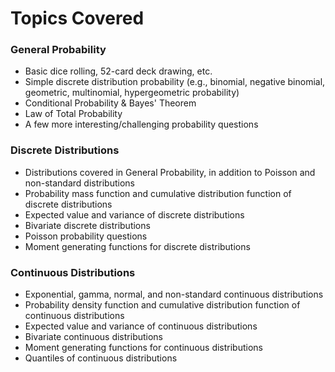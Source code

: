 # Topics Covered
### General Probability
- Basic dice rolling, 52-card deck drawing, etc.
- Simple discrete distribution probability (e.g., binomial, negative binomial, geometric, multinomial, hypergeometric probability)
- Conditional Probability & Bayes' Theorem
- Law of Total Probability
- A few more interesting/challenging probability questions

### Discrete Distributions
- Distributions covered in General Probability, in addition to Poisson and non-standard distributions
- Probability mass function and cumulative distribution function of discrete distributions
- Expected value and variance of discrete distributions
- Bivariate discrete distributions
- Poisson probability questions
- Moment generating functions for discrete distributions

### Continuous Distributions
- Exponential, gamma, normal, and non-standard continuous distributions
- Probability density function and cumulative distribution function of continuous distributions
- Expected value and variance of continuous distributions
- Bivariate continuous distributions
- Moment generating functions for continuous distributions
- Quantiles of continuous distributions